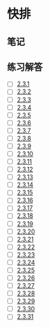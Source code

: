 # 快排

## 笔记

## 练习解答
* [ ] [2.3.1](./2.3.1/main.go)
* [ ] [2.3.2](./2.3.2/main.go)
* [ ] [2.3.3](./2.3.3/main.go)
* [ ] [2.3.4](./2.3.4/main.go)
* [ ] [2.3.5](./2.3.5/main.go)
* [ ] [2.3.6](./2.3.6/main.go)
* [ ] [2.3.7](./2.3.7/main.go)
* [ ] [2.3.8](./2.3.8/main.go)
* [ ] [2.3.9](./2.3.9/main.go)
* [ ] [2.3.10](./2.3.10/main.go)
* [ ] [2.3.11](./2.3.11/main.go)
* [ ] [2.3.12](./2.3.12/main.go)
* [ ] [2.3.13](./2.3.13/main.go)
* [ ] [2.3.14](./2.3.14/main.go)
* [ ] [2.3.15](./2.3.15/main.go)
* [ ] [2.3.16](./2.3.16/main.go)
* [ ] [2.3.17](./2.3.17/main.go)
* [ ] [2.3.18](./2.3.18/main.go)
* [ ] [2.3.19](./2.3.19/main.go)
* [ ] [2.3.20](./2.3.20/main.go)
* [ ] [2.3.21](./2.3.21/main.go)
* [ ] [2.3.22](./2.3.22/main.go)
* [ ] [2.3.23](./2.3.23/main.go)
* [ ] [2.3.24](./2.3.24/main.go)
* [ ] [2.3.25](./2.3.25/main.go)
* [ ] [2.3.26](./2.3.26/main.go)
* [ ] [2.3.27](./2.3.27/main.go)
* [ ] [2.3.28](./2.3.28/main.go)
* [ ] [2.3.29](./2.3.29/main.go)
* [ ] [2.3.30](./2.3.30/main.go)
* [ ] [2.3.31](./2.3.31/main.go)
